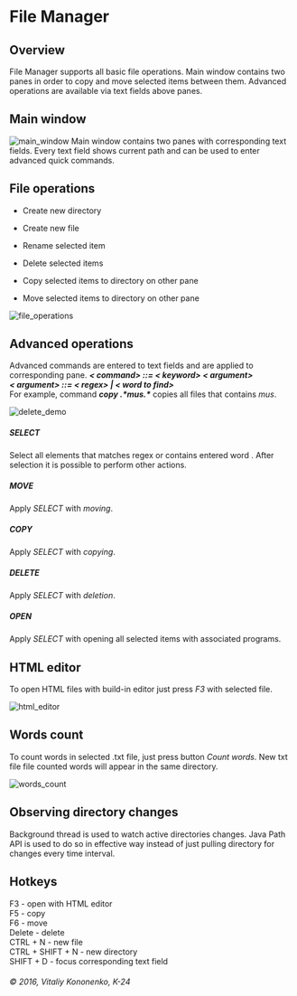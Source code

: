 # File Manager

## Overview
File Manager supports all basic file operations.
Main window contains two panes in order to copy and move selected items between them.
Advanced operations are available via text fields above panes.

## Main window
![main_window](http://i.imgur.com/zFbYK3s.png)
Main window contains two panes with corresponding text fields.
Every text field shows current path and can be used to enter advanced quick commands. 

## File operations
* Create new directory

* Create new file

* Rename selected item

* Delete selected items

* Copy selected items to directory on other pane

* Move selected items to directory on other pane

![file_operations](http://i.imgur.com/32OzK40.png)

## Advanced operations
Advanced commands are entered to text fields and are applied to corresponding pane.
**_< command> ::= < keyword> < argument>_**  
**_< argument> ::= < regex> | < word to find>_**  
For example, command **_copy .\*mus.\*_** copies all files that contains _mus_.

![delete_demo](http://i.imgur.com/8IOO58d.png)

##### SELECT

Select all elements that matches regex or contains entered word . 
After selection it is possible to perform other actions.
##### MOVE
Apply _SELECT_ with _moving_.

##### COPY
Apply _SELECT_ with _copying_.

##### DELETE

Apply _SELECT_ with _deletion_.

##### OPEN

Apply _SELECT_ with opening all selected items with associated programs.

## HTML editor
To open HTML files with build-in editor just press *F3* with selected file.

![html_editor](http://i.imgur.com/hYbQ05i.png)

## Words count
To count words in selected .txt file, just press button *Count words*. New txt file file counted words will
appear in the same directory.

![words_count](http://i.imgur.com/EYtPArz.png)

## Observing directory changes
Background thread is used to watch active directories changes. Java Path API is used to do so in effective
 way instead of just pulling directory for changes every time interval.

## Hotkeys
F3 - open with HTML editor  
F5 - copy  
F6 - move  
Delete - delete  
CTRL + N - new file  
CTRL + SHIFT + N - new directory  
SHIFT + D - focus corresponding text field

###### © 2016, Vitaliy Kononenko, K-24
